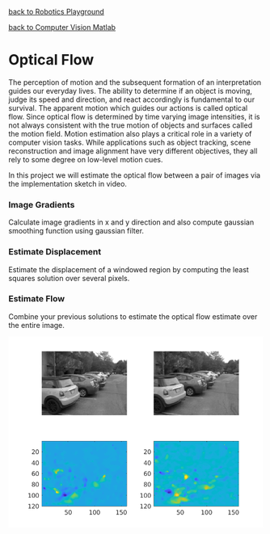 [back to Robotics Playground](https://github.com/sandeepgogadi/Robotics-Playground)

[back to Computer Vision Matlab](https://github.com/sandeepgogadi/Computer-Vision-Matlab)

# Optical Flow

The perception of motion and the subsequent formation of an interpretation guides our everyday lives. The ability to determine if an object is moving, judge its speed and direction, and react accordingly is fundamental to our survival. The apparent motion which guides our actions is called optical flow. Since optical flow is determined by time varying image intensities, it is not always consistent with the true motion of objects and surfaces called the motion field. Motion estimation also plays a critical role in a variety of computer vision tasks. While applications such as object tracking, scene reconstruction and image alignment have very different objectives, they all rely to some degree on low-level motion cues.

In this project we will estimate the optical flow between a pair of images via the implementation sketch in video.

### Image Gradients

Calculate image gradients in x and y direction and also compute gaussian smoothing function using gaussian filter.

### Estimate Displacement

Estimate the displacement of a windowed region by computing the least squares solution over several pixels.

### Estimate Flow

Combine your previous solutions to estimate the optical flow estimate over the entire image.

![alt text](https://github.com/sandeepgogadi/Computer-Vision-Matlab/blob/master/Optical%20Flow/output.png "Output image")
